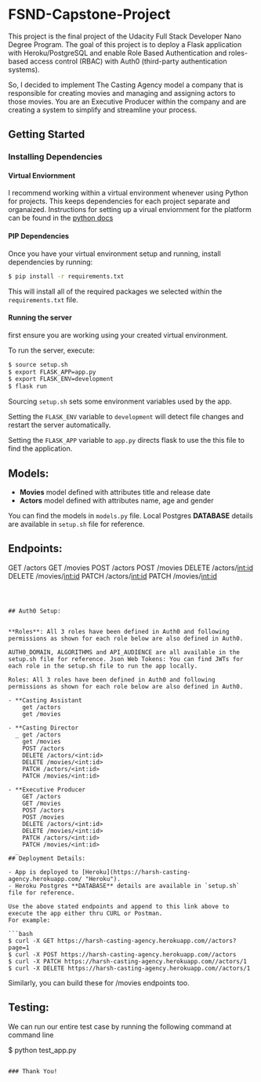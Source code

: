 # FSND-Capstone-Project

This project is the final project of the Udacity Full Stack Developer Nano Degree Program. The goal of this project is to deploy a Flask application with Heroku/PostgreSQL and enable Role Based Authentication and roles-based access control (RBAC) with Auth0 (third-party authentication systems).

So, I decided to implement The Casting Agency model a company that is responsible for creating movies and managing and assigning actors to those movies. You are an Executive Producer within the company and are creating a system to simplify and streamline your process.

## Getting Started

### Installing Dependencies



#### Virtual Enviornment

I recommend working within a virtual environment whenever using Python for projects. This keeps dependencies for each project separate and organaized. Instructions for setting up a virual enviornment for the platform can be found in the [python docs](https://packaging.python.org/guides/installing-using-pip-and-virtual-environments/)

#### PIP Dependencies

Once you have your virtual environment setup and running, install dependencies by running:

```bash
$ pip install -r requirements.txt
```

This will install all of the required packages we selected within the `requirements.txt` file.

#### Running the server

first ensure you are working using your created virtual environment.

To run the server, execute:

```bash
$ source setup.sh
$ export FLASK_APP=app.py
$ export FLASK_ENV=development
$ flask run
```

Sourcing `setup.sh` sets some environment variables used by the app.

Setting the `FLASK_ENV` variable to `development` will detect file changes and restart the server automatically.

Setting the `FLASK_APP` variable to `app.py` directs flask to use the this file to find the application.

## Models:

- **Movies** model defined with attributes title and release date
- **Actors** model defined with attributes name, age and gender

You can find the models in `models.py` file. Local Postgres **DATABASE** details are available in `setup.sh` file for reference.

## Endpoints:

GET /actors 
GET /movies
POST /actors
POST /movies
DELETE /actors/<int:id>
DELETE /movies/<int:id>
PATCH /actors/<int:id>
PATCH /movies/<int:id>

```



## Auth0 Setup:


**Roles**: All 3 roles have been defined in Auth0 and following permissions as shown for each role below are also defined in Auth0.

AUTH0_DOMAIN, ALGORITHMS and API_AUDIENCE are all available in the setup.sh file for reference. Json Web Tokens: You can find JWTs for each role in the setup.sh file to run the app locally.

Roles: All 3 roles have been defined in Auth0 and following permissions as shown for each role below are also defined in Auth0.

- **Casting Assistant
    get /actors 
    get /movies

- **Casting Director
  _ get /actors 
    get /movies
    POST /actors
    DELETE /actors/<int:id>
    DELETE /movies/<int:id>
    PATCH /actors/<int:id>
    PATCH /movies/<int:id>

- **Executive Producer
    GET /actors 
    GET /movies
    POST /actors
    POST /movies
    DELETE /actors/<int:id>
    DELETE /movies/<int:id>
    PATCH /actors/<int:id>
    PATCH /movies/<int:id>
  _ 
## Deployment Details:

- App is deployed to [Heroku](https://harsh-casting-agency.herokuapp.com/ "Heroku").
- Heroku Postgres **DATABASE** details are available in `setup.sh` file for reference.

Use the above stated endpoints and append to this link above to execute the app either thru CURL or Postman.
For example:

```bash
$ curl -X GET https://harsh-casting-agency.herokuapp.com//actors?page=1
$ curl -X POST https://harsh-casting-agency.herokuapp.com//actors
$ curl -X PATCH https://harsh-casting-agency.herokuapp.com//actors/1
$ curl -X DELETE https://harsh-casting-agency.herokuapp.com//actors/1
```

Similarly, you can build these for /movies endpoints too.

## Testing:

We can run our entire test case by running the following command at command line

$ python test_app.py
```

### Thank You!
